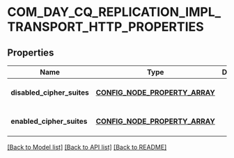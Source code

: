 # COM_DAY_CQ_REPLICATION_IMPL_TRANSPORT_HTTP_PROPERTIES

## Properties
Name | Type | Description | Notes
------------ | ------------- | ------------- | -------------
**disabled_cipher_suites** | [**CONFIG_NODE_PROPERTY_ARRAY**](configNodePropertyArray.md) |  | [optional] [default to null]
**enabled_cipher_suites** | [**CONFIG_NODE_PROPERTY_ARRAY**](configNodePropertyArray.md) |  | [optional] [default to null]

[[Back to Model list]](../README.md#documentation-for-models) [[Back to API list]](../README.md#documentation-for-api-endpoints) [[Back to README]](../README.md)



